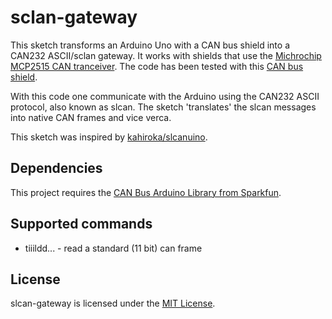 # sclan-gateway

This sketch transforms an Arduino Uno with a CAN bus shield into a CAN232
ASCII/sclan gateway. It works with shields that use the [Michrochip MCP2515
CAN tranceiver][mcp2515]. The code has been tested with this [CAN bus
shield][tinytronics].

With this code one communicate with the Arduino using the CAN232 ASCII
protocol, also known as slcan. The sketch 'translates' the slcan messages into
native CAN frames and vice verca.

This sketch was inspired by [kahiroka/slcanuino][kahiroka/slcanuino].

## Dependencies

This project requires the [CAN Bus Arduino Library from Sparkfun][sparkfun].

## Supported commands

* tiiildd... - read a standard (11 bit) can frame

## License

slcan-gateway is licensed under the [MIT License](LICENCE).


[kahiroka/slcanuino]: https://github.com/kahiroka/slcanuino
[mcp2515]: http://ww1.microchip.com/downloads/en/DeviceDoc/21667E.pdf
[sparkfun]: https://github.com/sparkfun/SparkFun_CAN-Bus_Arduino_Library
[tinytronics]: https://www.tinytronics.nl/shop/nl/arduino/shields/can-bus-shield-mcp2515?search=can
